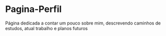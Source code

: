 # Pagina-Perfil
 Página dedicada a contar um pouco sobre mim, descrevendo caminhos de estudos, atual trabalho e planos futuros
